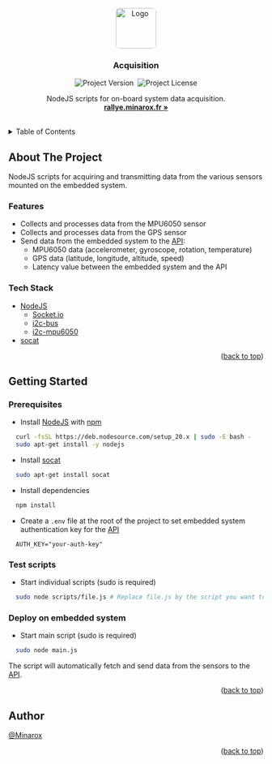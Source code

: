<div id="top"></div>
<br />

<div align="center">
<a href="https://github.com/RaceCar/Acquisition">
    <img src="https://avatars.githubusercontent.com/u/134273283?s=80" alt="Logo" width="auto" height="80" style="border-radius: 8px">
</a>

<h3 align="center">Acquisition</h3>

![Project Version](https://img.shields.io/github/package-json/v/RaceCast/Acquisition?label=Version)&nbsp;
![Project License](https://img.shields.io/github/license/RaceCast/Acquisition?label=Licence)

  <p align="center">
    NodeJS scripts for on-board system data acquisition.
    <br />
    <a href="https://rallye.minarox.fr/"><strong>rallye.minarox.fr »</strong></a>
  </p>
</div>
<br />

<details>
  <summary>Table of Contents</summary>
  <ol>
    <li>
      <a href="#about-the-project">About The Project</a>
      <ul>
        <li><a href="#features">Features</a></li>
        <li><a href="#tech-stack">Tech Stack</a></li>
      </ul>
    </li>
    <li>
      <a href="#getting-started">Getting Started</a>
      <ul>
        <li><a href="#prerequisites">Prerequisites</a></li>
        <li><a href="#test-scripts">Test scripts</a></li>
        <li><a href="#deploy-on-embedded-system">Deploy on embedded system</a></li>
      </ul>
    </li>
    <li><a href="#author">Author</a></li>
  </ol>
</details>

## About The Project

NodeJS scripts for acquiring and transmitting data from the various sensors mounted on the embedded system.

### Features

- Collects and processes data from the MPU6050 sensor
- Collects and processes data from the GPS sensor
- Send data from the embedded system to the [API](https://github.com/RaceCast/API):
    - MPU6050 data (accelerometer, gyroscope, rotation, temperature)
    - GPS data (latitude, longitude, altitude, speed)
    - Latency value between the embedded system and the API

### Tech Stack

- [NodeJS](https://nodejs.org/)
  - [Socket.io](https://socket.io/)
  - [i2c-bus](https://www.npmjs.com/package/i2c-bus)
  - [i2c-mpu6050](https://www.npmjs.com/package/i2c-mpu6050)
- [socat](http://www.dest-unreach.org/socat/)

<p align="right">(<a href="#top">back to top</a>)</p>

## Getting Started

### Prerequisites

- Install [NodeJS](https://nodejs.org/) with [npm](https://www.npmjs.com/)

```bash
  curl -fsSL https://deb.nodesource.com/setup_20.x | sudo -E bash -
  sudo apt-get install -y nodejs
```

- Install [socat](http://www.dest-unreach.org/socat/)

```bash
  sudo apt-get install socat
```

- Install dependencies

````bash
  npm install
````

- Create a `.env` file at the root of the project to set embedded system authentication key for the [API](https://github.com/RaceCast/API)

````env
  AUTH_KEY="your-auth-key"
````

### Test scripts

- Start individual scripts (sudo is required)

````bash
  sudo node scripts/file.js # Replace file.js by the script you want to test
````

### Deploy on embedded system

- Start main script (sudo is required)

````bash
  sudo node main.js
````

The script will automatically fetch and send data from the sensors to the [API](https://github.com/RaceCast/API).

<p align="right">(<a href="#top">back to top</a>)</p>

## Author

[@Minarox](https://www.github.com/Minarox)

<p align="right">(<a href="#top">back to top</a>)</p>

